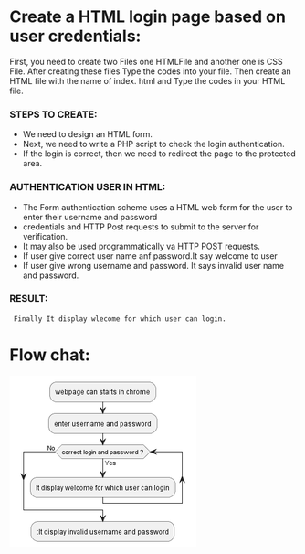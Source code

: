 # Create a HTML login page based on user credentials:
   First, you need to create two Files one HTMLFile and another one is CSS File. After creating these files Type the codes into your file. Then  create an HTML file with the name of index. html and Type the  codes in your HTML file.
### STEPS TO CREATE:
- We need to design an HTML form.
- Next, we need to write a PHP script to check the login authentication.
- If the login is correct, then we need to redirect the page to the protected area.

### AUTHENTICATION USER IN HTML:
- The Form authentication scheme uses a HTML web form for the user to enter their username and password 
- credentials and HTTP Post requests to submit to the server for verification.
- It may also be used programmatically va HTTP POST requests.
- If user give correct user name anf password.It say welcome to user
- If user give wrong username and password. It says invalid user name and password.
### RESULT:
     Finally It display wlecome for which user can login.

# Flow chat:
![loginform](assets/loginform.png.png) 